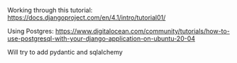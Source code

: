 Working through this tutorial: https://docs.djangoproject.com/en/4.1/intro/tutorial01/

Using Postgres: https://www.digitalocean.com/community/tutorials/how-to-use-postgresql-with-your-django-application-on-ubuntu-20-04

Will try to add pydantic and sqlalchemy 
